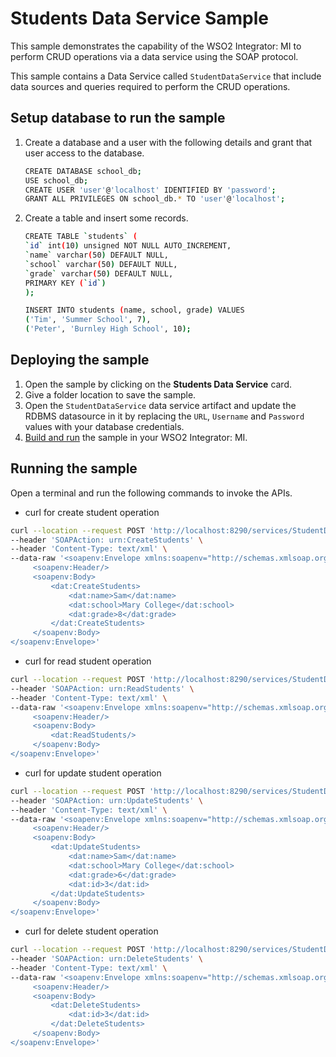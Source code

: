 # Students Data Service Sample

This sample demonstrates the capability of the WSO2 Integrator: MI to perform CRUD operations via a data service using the SOAP protocol.

This sample contains a Data Service called `StudentDataService` that include data sources and queries required to perform the CRUD operations.

## Setup database to run the sample

1. Create a database and a user with the following details and grant that user access to the database.

    ```bash
    CREATE DATABASE school_db;
    USE school_db;
    CREATE USER 'user'@'localhost' IDENTIFIED BY 'password';
    GRANT ALL PRIVILEGES ON school_db.* TO 'user'@'localhost';
    ```

2. Create a table and insert some records.

    ```bash
    CREATE TABLE `students` (
    `id` int(10) unsigned NOT NULL AUTO_INCREMENT,
    `name` varchar(50) DEFAULT NULL,
    `school` varchar(50) DEFAULT NULL,
    `grade` varchar(50) DEFAULT NULL,
    PRIMARY KEY (`id`)
    );
    ```
    
    ```bash
    INSERT INTO students (name, school, grade) VALUES
    ('Tim', 'Summer School', 7),
    ('Peter', 'Burnley High School', 10);
    ```

## Deploying the sample

1. Open the sample by clicking on the **Students Data Service** card.
2. Give a folder location to save the sample.
3. Open the `StudentDataService` data service artifact and update the RDBMS datasource in it by replacing the `URL`, `Username` and `Password` values with your database credentials.
4. [Build and run]({{base_path}}/develop/deploy-artifacts#build-and-run) the sample in your WSO2 Integrator: MI.

## Running the sample

Open a terminal and run the following commands to invoke the APIs.

   - curl for create student operation

   ```bash
   curl --location --request POST 'http://localhost:8290/services/StudentDataService' \
   --header 'SOAPAction: urn:CreateStudents' \
   --header 'Content-Type: text/xml' \
   --data-raw '<soapenv:Envelope xmlns:soapenv="http://schemas.xmlsoap.org/soap/envelope/" xmlns:dat="http://ws.wso2.org/dataservice">
        <soapenv:Header/>
        <soapenv:Body>
            <dat:CreateStudents>
                <dat:name>Sam</dat:name>
                <dat:school>Mary College</dat:school>
                <dat:grade>8</dat:grade>
            </dat:CreateStudents>
        </soapenv:Body>
   </soapenv:Envelope>'
   ```

   - curl for read student operation

   ```bash
   curl --location --request POST 'http://localhost:8290/services/StudentDataService' \
   --header 'SOAPAction: urn:ReadStudents' \
   --header 'Content-Type: text/xml' \
   --data-raw '<soapenv:Envelope xmlns:soapenv="http://schemas.xmlsoap.org/soap/envelope/" xmlns:dat="http://ws.wso2.org/dataservice">
        <soapenv:Header/>
        <soapenv:Body>
            <dat:ReadStudents/>
        </soapenv:Body>
   </soapenv:Envelope>'
   ```

   - curl for update student operation

   ```bash
   curl --location --request POST 'http://localhost:8290/services/StudentDataService' \
   --header 'SOAPAction: urn:UpdateStudents' \
   --header 'Content-Type: text/xml' \
   --data-raw '<soapenv:Envelope xmlns:soapenv="http://schemas.xmlsoap.org/soap/envelope/" xmlns:dat="http://ws.wso2.org/dataservice">
        <soapenv:Header/>
        <soapenv:Body>
            <dat:UpdateStudents>
                <dat:name>Sam</dat:name>
                <dat:school>Mary College</dat:school>
                <dat:grade>6</dat:grade>
                <dat:id>3</dat:id>
            </dat:UpdateStudents>
        </soapenv:Body>
   </soapenv:Envelope>'
   ```

   - curl for delete student operation

   ```bash
   curl --location --request POST 'http://localhost:8290/services/StudentDataService' \
   --header 'SOAPAction: urn:DeleteStudents' \
   --header 'Content-Type: text/xml' \
   --data-raw '<soapenv:Envelope xmlns:soapenv="http://schemas.xmlsoap.org/soap/envelope/" xmlns:dat="http://ws.wso2.org/dataservice">
        <soapenv:Header/>
        <soapenv:Body>
            <dat:DeleteStudents>
                <dat:id>3</dat:id>
            </dat:DeleteStudents>
        </soapenv:Body>
   </soapenv:Envelope>'
   ```
